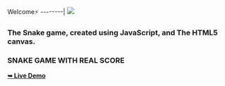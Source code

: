 Welcome⚡
--------|
![](https://media.tenor.com/iVCiM9W7cvYAAAAd/welcome.gif)

### The Snake game, created using JavaScript, and The HTML5 canvas.

### SNAKE GAME WITH REAL SCORE

<a href="https://u7p4l-in.github.io/Snake_Game/"><strong>➥ Live Demo</strong></a>




